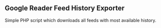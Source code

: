 Google Reader Feed History Exporter
-----------------------------------
Simple PHP script which downloads all feeds with most available history.
